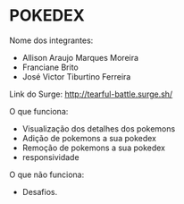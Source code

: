 # POKEDEX

Nome dos integrantes: 
- Allison Araujo Marques Moreira
- Franciane Brito
- José Victor Tiburtino Ferreira

Link do Surge: http://tearful-battle.surge.sh/

O que funciona:
- Visualização dos detalhes dos pokemons
- Adição de pokemons a sua pokedex
- Remoção de pokemons a sua pokedex
- responsividade

O que não funciona: 
- Desafios.
